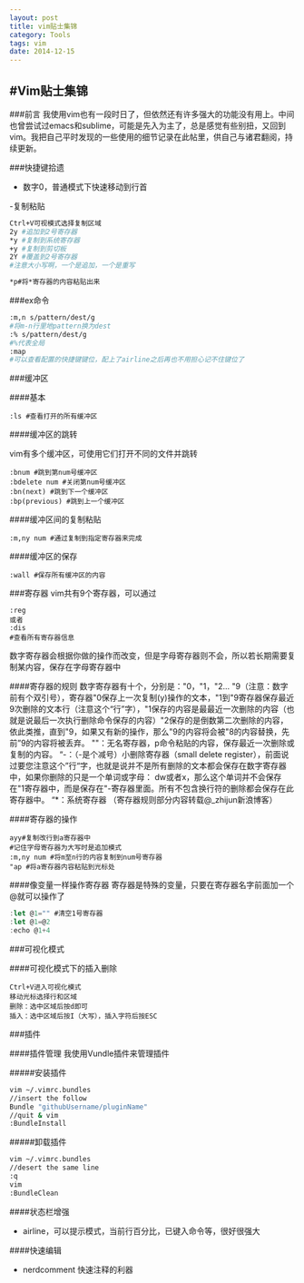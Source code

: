 ```yaml
---
layout: post
title: vim贴士集锦
category: Tools
tags: vim
date: 2014-12-15
---
```


#Vim贴士集锦
-------------------------------------------


###前言
我使用vim也有一段时日了，但依然还有许多强大的功能没有用上。中间也曾尝试过emacs和sublime，可能是先入为主了，总是感觉有些别扭，又回到vim。我把自己平时发现的一些使用的细节记录在此帖里，供自己与诸君翻阅，持续更新。

###快捷键拾遗
- 数字0，普通模式下快速移动到行首

-复制粘贴

~~~sh
Ctrl+V可视模式选择复制区域
2y #追加到2号寄存器
*y #复制到系统寄存器
+y #复制到剪切板
2Y #覆盖到2号寄存器
#注意大小写啊，一个是追加，一个是重写

*p#将*寄存器的内容粘贴出来
~~~

###ex命令

~~~sh
:m,n s/pattern/dest/g
#将m-n行里地pattern换为dest
:% s/pattern/dest/g
#%代表全局
:map
#可以查看配置的快捷键键位，配上了airline之后再也不用担心记不住键位了
~~~

###缓冲区

####基本

~~~shell
:ls #查看打开的所有缓冲区
~~~

####缓冲区的跳转

vim有多个缓冲区，可使用它们打开不同的文件并跳转

~~~shell
:bnum #跳到第num号缓冲区
:bdelete num #关闭第num号缓冲区
:bn(next) #跳到下一个缓冲区
:bp(previous) #跳到上一个缓冲区
~~~

####缓冲区间的复制粘贴

~~~shell
:m,ny num #通过复制到指定寄存器来完成
~~~

####缓冲区的保存

~~~
:wall #保存所有缓冲区的内容
~~~

###寄存器
vim共有9个寄存器，可以通过

~~~
:reg 
或者
:dis
#查看所有寄存器信息
~~~

数字寄存器会根据你做的操作而改变，但是字母寄存器则不会，所以若长期需要复制某内容，保存在字母寄存器中

####寄存器的规则
数字寄存器有十个，分别是："0，"1，"2... "9（注意：数字前有个双引号），寄存器"0保存上一次复制(y)操作的文本，"1到"9寄存器保存最近9次删除的文本行（注意这个“行”字），"1保存的内容是最最近一次删除的内容（也就是说最后一次执行删除命令保存的内容）"2保存的是倒数第二次删除的内容，依此类推，直到"9，如果又有新的操作，那么"9的内容将会被"8的内容替换，先前”9的内容将被丢弃。 
""：无名寄存器，p命令粘贴的内容，保存最近一次删除或复制的内容。
“-：（-是个减号）小删除寄存器（small delete register），前面说过要您注意这个”行“字，也就是说并不是所有删除的文本都会保存在数字寄存器中，如果你删除的只是一个单词或字母： dw或者x，那么这个单词并不会保存在"1寄存器中，而是保存在"-寄存器里面。所有不包含换行符的删除都会保存在此寄存器中。
“*：系统寄存器
（寄存器规则部分内容转载@_zhijun新浪博客）

####寄存器的操作

~~~
ayy#复制改行到a寄存器中
#记住字母寄存器为大写时是追加模式
:m,ny num #将m至n行的内容复制到num号寄存器
"ap #将a寄存器内容粘贴到光标处
~~~

####像变量一样操作寄存器
寄存器是特殊的变量，只要在寄存器名字前面加一个@就可以操作了

~~~js
:let @1="" #清空1号寄存器
:let @1=@2 
:echo @1+4
~~~

###可视化模式

####可视化模式下的插入删除

~~~
Ctrl+V进入可视化模式
移动光标选择行和区域
删除：选中区域后按d即可
插入：选中区域后按I（大写），插入字符后按ESC

~~~

###插件

####插件管理
我使用Vundle插件来管理插件

#####安装插件

~~~sh
vim ~/.vimrc.bundles
//insert the follow
Bundle "githubUsername/pluginName"
//quit & vim
:BundleInstall
~~~

#####卸载插件

~~~sh
vim ~/.vimrc.bundles
//desert the same line
:q 
vim
:BundleClean
~~~

####状态栏增强
- airline，可以提示模式，当前行百分比，已键入命令等，很好很强大

####快速编辑
- nerdcomment 快速注释的利器
